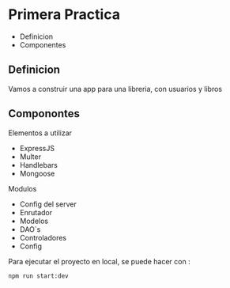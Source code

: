 # Primera Practica
* Definicion
* Componentes
## Definicion
Vamos a construir una app para una libreria, con usuarios y libros

## Componontes
Elementos a utilizar
* ExpressJS
* Multer
* Handlebars
* Mongoose

Modulos
* Config del server
* Enrutador
* Modelos
* DAO`s
* Controladores
* Config

Para ejecutar el proyecto en local, se puede hacer con :
```
npm run start:dev
```
